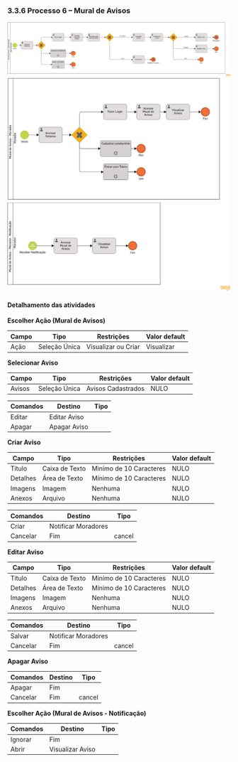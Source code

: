 ### 3.3.6 Processo 6 – Mural de Avisos

![Modelo BPMN do Processo de Mural de Avisos - Administração](images/processo-6-mural-de-avisos-administracao.png "Modelo BPMN do Processo 6.")
![Modelo BPMN do Processo de Mural de Avisos - Moradores](images/processo-6-mural-de-avisos-moradores.png "Modelo BPMN do Processo 6.")

#### Detalhamento das atividades

**Escolher Ação (Mural de Avisos)**

| **Campo**       | **Tipo**         | **Restrições**      | **Valor default** |
| ---             | ---              | ---                 | ---               |
| Ação            | Seleção Única    | Visualizar ou Criar | Visualizar        |

**Selecionar Aviso**

| **Campo**       | **Tipo**         | **Restrições**     | **Valor default** |
| ---             | ---              | ---                | ---               |
| Avisos          | Seleção Única    | Avisos Cadastrados | NULO              |

| **Comandos**         |  **Destino**                   | **Tipo**          |
| ---                  | ---                            | ---               |
| Editar               | Editar Aviso                   |                   |
| Apagar               | Apagar Aviso                   |                   |

**Criar Aviso**

| **Campo**       | **Tipo**         | **Restrições**           | **Valor default** |
| ---             | ---              | ---                      | ---               |
| Título          | Caixa de Texto   | Minímo de 10 Caracteres  | NULO              |
| Detalhes        | Área de Texto    | Mínimo de 10 Caracteres  | NULO              |
| Imagens         | Imagem           | Nenhuma                  | NULO              |
| Anexos          | Arquivo          | Nenhuma                  | NULO              |

| **Comandos**         |  **Destino**                   | **Tipo**          |
| ---                  | ---                            | ---               |
| Criar                | Notificar Moradores            |                   |
| Cancelar             | Fim                            | cancel            |

**Editar Aviso**

| **Campo**       | **Tipo**         | **Restrições**           | **Valor default** |
| ---             | ---              | ---                      | ---               |
| Título          | Caixa de Texto   | Minímo de 10 Caracteres  | NULO              |
| Detalhes        | Área de Texto    | Mínimo de 10 Caracteres  | NULO              |
| Imagens         | Imagem           | Nenhuma                  | NULO              |
| Anexos          | Arquivo          | Nenhuma                  | NULO              |

| **Comandos**         |  **Destino**                   | **Tipo**          |
| ---                  | ---                            | ---               |
| Salvar               | Notificar Moradores            |                   |
| Cancelar             | Fim                            | cancel            |

**Apagar Aviso**

| **Comandos**         |  **Destino**                   | **Tipo**          |
| ---                  | ---                            | ---               |
| Apagar               | Fim                            |                   |
| Cancelar             | Fim                            | cancel            |

**Escolher Ação (Mural de Avisos - Notificação)**


| **Comandos**         |  **Destino**                   | **Tipo**          |
| ---                  | ---                            | ---               |
| Ignorar              | Fim                            |                   |
| Abrir                | Visualizar Aviso               |                   |
